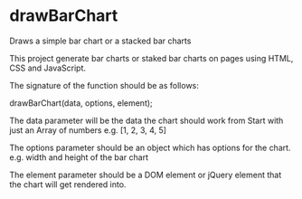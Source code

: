 # drawBarChart
Draws a simple bar chart  or a stacked bar charts

This project generate bar charts or staked bar charts on pages using HTML, CSS and JavaScript.

The signature of the function should be as follows:

drawBarChart(data, options, element);

The data parameter will be the data the chart should work from Start with just an Array of numbers
e.g. [1, 2, 3, 4, 5]

The options parameter should be an object which has options for the chart.
e.g. width and height of the bar chart

The element parameter should be a DOM element or jQuery element that the chart will get rendered into.

